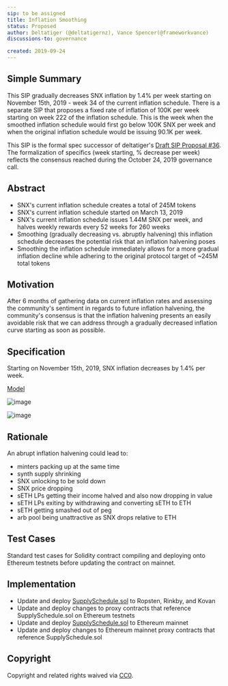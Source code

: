 ```yaml
---
sip: to be assigned
title: Inflation Smoothing
status: Proposed
author: Deltatiger (@deltatigernz), Vance Spencer(@frameworkvance)
discussions-to: governance

created: 2019-09-24
---
```


## Simple Summary 

This SIP gradually decreases SNX inflation by 1.4% per week starting on November 15th, 2019 - week 34 of the current inflation schedule. There is a separate SIP that proposes a fixed rate of inflation of 100K per week starting on week 222 of the inflation schedule. This is the week when the smoothed inflation schedule would first go below 100K SNX per week and when the original inflation schedule would be issuing 90.1K per week.  

This SIP is the formal spec successor of deltatiger's [Draft SIP Proposal #36](https://github.com/Synthetixio/SIPs/issues/36). The formalization of specifics (week starting, % decrease per week) reflects the consensus reached during the October 24, 2019 governance call. 

## Abstract

* SNX's current inflation schedule creates a total of 245M tokens 
* SNX's current inflation schedule started on March 13, 2019
* SNX's current inflation schedule issues 1.44M SNX per week, and halves weekly rewards every 52 weeks for 260 weeks
* Smoothing (gradually decreasing vs. abruptly halvening) this inflation schedule decreases the potential risk that an inflation halvening poses
* Smoothing the inflation schedule immediately allows for a more gradual inflation decline while adhering to the original protocol target of ~245M total tokens

## Motivation

After 6 months of gathering data on current inflation rates and assessing the community's sentiment in regards to future inflation halvening, the community's consensus is that the inflation halvening presents an easily avoidable risk that we can address through a gradually decreased inflation curve starting as soon as possible. 

## Specification

Starting on November 15th, 2019, SNX inflation decreases by 1.4% per week. 

[Model](https://docs.google.com/spreadsheets/d/1rVXFnZSMvHEv5XpA5Q23x-cXEo7w-2T80wlAfT-YbuI/edit#gid=1640166717)

![image](https://media.discordapp.net/attachments/637348888713625626/637735328454541314/Screen_Shot_2019-10-26_at_12.21.26_PM.png)

![image](https://cdn.discordapp.com/attachments/637348888713625626/637735491168632875/Screen_Shot_2019-10-26_at_12.32.50_PM.png)

## Rationale

An abrupt inflation halvening could lead to:

* minters packing up at the same time
* synth supply shrinking
* SNX unlocking to be sold down
* SNX price dropping
* sETH LPs getting their income halved and also now dropping in value
* sETH LPs exiting by withdrawing and converting sETH to ETH
* sETH getting smashed out of peg
* arb pool being unattractive as SNX drops relative to ETH

## Test Cases

Standard test cases for Solidity contract compiling and deploying onto Ethereum testnets before updating the contract on mainnet. 

## Implementation

- Update and deploy [SupplySchedule.sol](https://github.com/Synthetixio/synthetix/blob/master/contracts/SupplySchedule.sol) to Ropsten, Rinkby, and Kovan
- Update and deploy changes to proxy contracts that reference SupplySchedule.sol on Ethereum testnets
- Update and deploy [SupplySchedule.sol](https://github.com/Synthetixio/synthetix/blob/master/contracts/SupplySchedule.sol) to Ethereum mainnet
- Update and deploy changes to Ethereum mainnet proxy contracts that reference SupplySchedule.sol


## Copyright
Copyright and related rights waived via [CC0](https://creativecommons.org/publicdomain/zero/1.0/).
